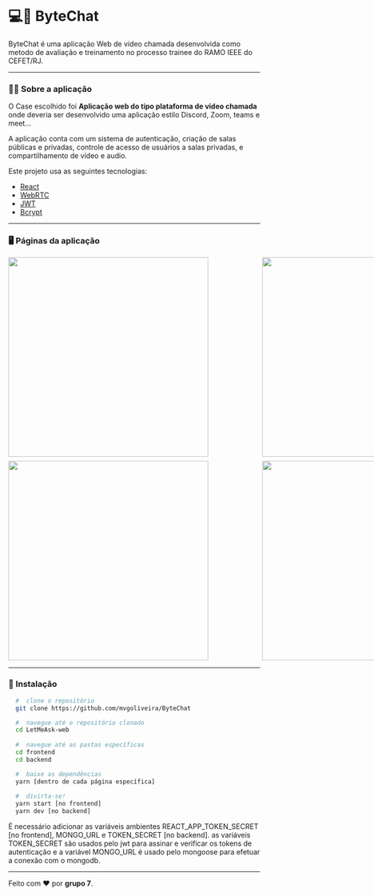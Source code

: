 # 💻🐺 ByteChat

ByteChat é uma aplicação Web de vídeo chamada desenvolvida como metodo de avaliação e treinamento no processo trainee do RAMO IEEE do CEFET/RJ.
 
 ---

### :man_technologist: Sobre a aplicação

O Case escolhido foi **Aplicação web do tipo plataforma de vídeo chamada** onde deveria ser desenvolvido uma aplicação estilo Discord, Zoom, teams e meet...

A aplicação conta com um sistema de autenticação, criação de salas públicas e privadas, controle de acesso de usuários a salas privadas, e compartilhamento de vídeo e audio.

Este projeto usa as seguintes tecnologias:

- [React](https://reactjs.org)
- [WebRTC](https://webrtc.org)
- [JWT](https://jwt.io)
- [Bcrypt](https://github.com/dcodeIO/bcrypt.js#readme)

---

### :desktop_computer: Páginas da aplicação
<div style="display: grid; grid-template-columns: 1fr 1fr; grid-gap: 8px">
 <img style="min-width: 500px;" src="https://user-images.githubusercontent.com/53785487/141688159-50efc533-80af-438b-8fe6-073da58b4093.png" width="400px"/>
 <img style="min-width: 500px;" src="https://user-images.githubusercontent.com/53785487/141688179-1a9b9fef-1860-404c-8f34-fe25a921dba0.png" width="400px"/>
 <img style="min-width: 500px;" src="https://user-images.githubusercontent.com/53785487/141688227-b993fabb-8392-448b-b44c-b00085eaa9e0.png" width="400px"/>
 <img style="min-width: 500px;" src="https://user-images.githubusercontent.com/53785487/141688299-185b455e-00e9-4f20-b689-383a30f49e60.png" width="400px"/>
</div>

---

### 📁 Instalação

```bash
  #  clone o repositório
  git clone https://github.com/mvgoliveira/ByteChat

  #  navegue até o repositório clonado
  cd LetMeAsk-web
  
  #  navegue até as pastas específicas
  cd frontend
  cd backend

  #  baixe as dependências
  yarn [dentro de cada página específica]
 
  #  divirta-se!
  yarn start [no frontend]
  yarn dev [no backend]
```

É necessário adicionar as variáveis ambientes REACT_APP_TOKEN_SECRET [no frontend], MONGO_URL e TOKEN_SECRET [no backend].
as variáveis TOKEN_SECRET são usados pelo jwt para assinar e verificar os tokens de autenticação e a variável MONGO_URL é usado pelo mongoose para efetuar a conexão com o mongodb.

<hr>

Feito com :hearts: por **grupo 7**.
